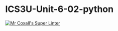 # ICS3U-Unit-6-02-python

[![Mr Coxall's Super Linter](https://github.com/Johanna-liu16/ICS3U-Unit-6-02-python/workflows/Mr%20Coxall's%20Super%20Linter/badge.svg)](https://github.com/Johanna-liu16/ICS3U-Unit-6-02-python/actions/)
